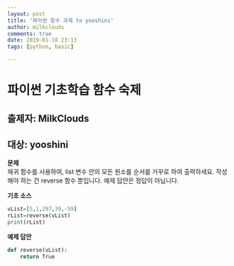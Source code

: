 ```yaml
---
layout: post
title: '파이썬 함수 과제 to yooshini'
author: milkclouds
comments: true
date: 2019-01-18 23:13
tags: [python, basic]

---
```



# 파이썬 기초학습 함수 숙제

## 출제자: MilkClouds
## 대상: yooshini

**문제**  
재귀 함수를 사용하여, list 변수 안의 모든 원소를 순서를 거꾸로 하여 출력하세요.
작성해야 하는 건 reverse 함수 뿐입니다. 예제 답안은 정답이 아닙니다.


**기초 소스**  
```python
vList=[5,1,297,39,-59]
rList=reverse(vList)
print(rList)
```


**예제 답안**  
```python
def reverse(vList):
	return True
```
